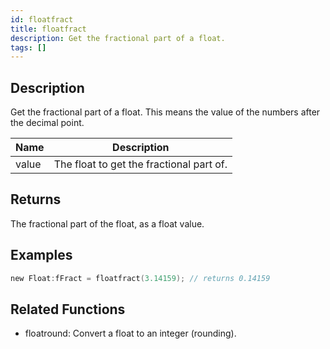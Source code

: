 ```yaml
---
id: floatfract
title: floatfract
description: Get the fractional part of a float.
tags: []
---
```


<TagLinks />

## Description

Get the fractional part of a float. This means the value of the numbers after the decimal point.

| Name  | Description                              |
| ----- | ---------------------------------------- |
| value | The float to get the fractional part of. |

## Returns

The fractional part of the float, as a float value.

## Examples

```c
new Float:fFract = floatfract(3.14159); // returns 0.14159
```

## Related Functions

- floatround: Convert a float to an integer (rounding).
